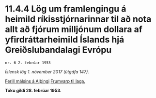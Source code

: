 # 11.4.4 Lög um framlengingu á heimild ríkisstjórnarinnar til að nota allt að fjórum milljónum dollara af yfirdráttarheimild Íslands hjá Greiðslubandalagi Evrópu

`nr. 6 2. febrúar 1953`

_Íslensk lög 1. nóvember 2017 (útgáfa 147)._

[Ferill málsins á Alþingi](https://www.althingi.is/thingstorf/thingmalalistar-eftir-thingum/ferill/?ltg=72&mnr=177)
[Frumvarp til laga.](https://www.althingi.is/altext/72/s/pdf/0366.pdf)

**Tóku gildi 28. febrúar 1953.**

